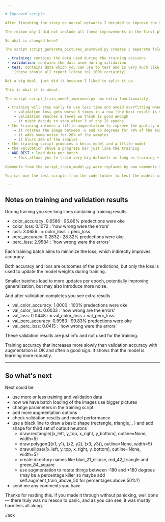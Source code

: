 ```yaml
---

# Improved scripts

After finishing the story on neural networks I decided to improve the training and put that in a seperate directory.

The reason why I did not include all these improvements in the first place is that I wanted to keep the script as simple as possible and explain what it is doing in detail without to much ovehead.

So what is changed here?

The script script_generate_pictures_improved.py creates 3 seperate folders with pictures.

 - training: contains the data used during the training sessions
 - validation: contains the data used during validation
 - test: contains data which you can use to test and is very much like the data in training and validation 
    (these should all report (close to) 100% certainty)

Not a big deal, just did it because I liked to split it up.

This is what it is about.

The script script_train_model_improved.py has extra functionality.

 - training will stop early to use less time and avoid overfitting when 
    - validation loss gets worse 5 times in a row (the best result is saved)
    - validation reaches a level we think is good enough
    - it might decide to stop after 3 of the 20 epochs
 - the training inludes a little augmentation to improve the quality of the training
    - it rotates the image between -5 and +5 degrees for 70% of the examples
    - it adds some noise for 20% of the samples
    - it blurs 20% of the samples 
 - the training script produces a keras model and a tflite model
 - the validation shows a progress bar just like the training
 - AND BEST : load data per batch
    - this allows you to train very big datasets as long as training + validation batches fit in memory
    
Comments from the script_train_model.py were replaced by new comments to explain the new functionality 

You can use the test scripts from the code folder to test the models created by this script_train_model_improved.py.

---
```


## Notes on training and validation results

During training you see long lines containing training results

 - color_accuracy: 0.9586   : 95.86% predections were oke   
 - color_loss: 0.1072       : 'how wrong were the errors'
 - loss: 3.0656             : = color_loss + perc_loss
 - perc_accuracy: 0.2832    : 28.32% predections were oke   
 - perc_loss: 2.9584        : 'how wrong were the errors'

Each training batch aims to minimize the loss, which indirectly improves accuracy.

Both accuracy and loss are outcomes of the predictions, but only the loss is used to update the model weights during training.

Smaller batches lead to more updates per epoch, potentially improving generalization, but may also introduce more noise.

And after validation completes you see extra results

 - val_color_accuracy: 1.0000   : 100% predections were oke    
 - val_color_loss: 0.0033       : 'how wrong are the errors' 
 - val_loss: 0.0448             : = val_color_loss + val_perc_loss
 - val_perc_accuracy: 0.9983    : 99.83% predections were oke    
 - val_perc_loss: 0.0415        : 'how wrong were the errors'
 
These validation results are just info and not used for the training.

Training accuracy that increases more slowly than validation accuracy with augmentation is OK and often a good sign. It shows that the model is learning more robustly.

---

## So what's next

Next could be

 - use more or less training and validation data
 - now we have batch loading of the images use bigger pictures
 - change parameters in the training script
 - add more augmentation options
 - check validation results and model performance
 - use a black line to draw a basic shape (rectangle, triangle,.. ) and add shape for third set of output neurons
    - draw.rectangle([x_left, y_top, x_right, y_bottom], outline=None, width=5)
    - draw.polygon([(x1, y1), (x2, y2), (x3, y3)], outline=None, width=5)
    - draw.ellipse([x_left, y_top, x_right, y_bottom], outline=None, width=5)
    - create directory names like blue_21_ellipse, red_42_triangle and green_84_square
    - use augmentation to rotate things between -180 and +180 degrees
    (may be a percentage killer so maybe add self.augment_train_above_50 for percentages above 50%?)
 - send me any comments you have

Thanks for reading this. If you made it through without panicking, well done — there truly was no reason to panic, and as you can see, it was mostly harmless all along.

Jack
